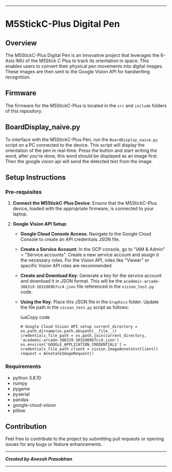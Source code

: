 
* * *

M5StickC-Plus Digital Pen
=========================

Overview
--------

The M5StickC-Plus Digital Pen is an innovative project that leverages the 6-Axis IMU of the M5Stick C Plus to track its orientation in space. This enables users to convert their physical pen movements into digital images. These images are then sent to the Google Vision API for handwriting recognition.

Firmware
--------

The firmware for the M5StickC-Plus is located in the `src` and `include` folders of this repository.

BoardDisplay\_naive.py
----------------------

To interface with the M5StickC-Plus Pen, run the `BoardDisplay_naive.py` script on a PC connected to the device. This script will display the orientation of the pen in real-time.
Press the button and start writing the word, after you're done, this word should be displayed as an image first. Then the google vision api will send the detected text from the image.

Setup Instructions
------------------

### Pre-requisites

1.  **Connect the M5StickC-Plus Device**: Ensure that the M5StickC-Plus device, loaded with the appropriate firmware, is connected to your laptop.
    
2.  **Google Vision API Setup**:
    
    *   **Google Cloud Console Access**: Navigate to the Google Cloud Console to create an API credentials JSON file.
    *   **Create a Service Account**: In the GCP console, go to "IAM & Admin" > "Service accounts". Create a new service account and assign it the necessary roles. For the Vision API, roles like "Viewer" or specific Vision API roles are recommended.
    *   **Create and Download Key**: Generate a key for the service account and download it in JSON format. This will be the `academic-arcade-386319-1032d69b7cc4.json` file referenced in the `vision_test.py` code.
    *   **Using the Key**: Place this JSON file in the `Graphics` folder. Update the file path in the `vision_test.py` script as follows:
        
        luaCopy code
        
        `# Google Cloud Vision API setup current_directory = os.path.dirname(os.path.abspath(__file__)) credentials_file_path = os.path.join(current_directory, 'academic-arcade-386319-1032d69b7cc4.json') os.environ['GOOGLE_APPLICATION_CREDENTIALS'] = credentials_file_path client = vision.ImageAnnotatorClient() request = AnnotateImageRequest()`
        
### Requirements
* python 3.8.10
* numpy
* pygame
* pyserial
* pandas
* google-cloud-vision
* pillow

Contribution
------------

Feel free to contribute to the project by submitting pull requests or opening issues for any bugs or feature enhancements.

* * *

_**Created by Aneesh Prasobhan**_

* * *

